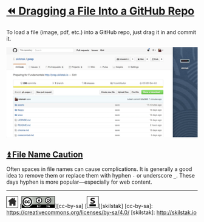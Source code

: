 # [⏪ Dragging a File Into a GitHub Repo](/README.md)

To load a file (image, pdf, etc.) into a GitHub repo, just drag it
in and commit it.

![](/assets/github-dnd2.gif)

## [⏫ File Name Caution](#)

Often spaces in file names can cause complications. It is generally
a good idea to remove them or replace them with hyphen `-` or
underscore `_`. These days hyphen is more popular—especially for web
content.

---
[![home](/assets/home-bw.png)](/README.md)
[![cc-by-sa](/assets/cc-by-sa.png)][cc-by-sa]
[![skilstak](/assets/skilstak-logo-bw.png)][skilstak]
[cc-by-sa]: https://creativecommons.org/licenses/by-sa/4.0/
[skilstak]: http://skilstak.io

